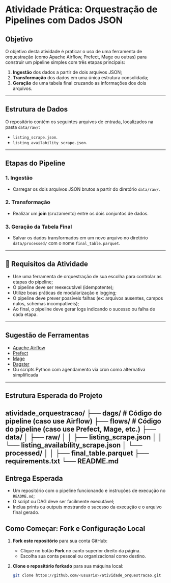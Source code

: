 # Atividade Prática: Orquestração de Pipelines com Dados JSON

## Objetivo

O objetivo desta atividade é praticar o uso de uma ferramenta de orquestração (como Apache Airflow, Prefect, Mage ou outras) para construir um pipeline simples com três etapas principais:

1. **Ingestão** dos dados a partir de dois arquivos JSON;
2. **Transformação** dos dados em uma única estrutura consolidada;
3. **Geração** de uma tabela final cruzando as informações dos dois arquivos.

---

## Estrutura de Dados

O repositório contém os seguintes arquivos de entrada, localizados na pasta `data/raw/`:

- `listing_scrape.json`.
- `listing_availability_scrape.json`.

---

## Etapas do Pipeline

### 1. Ingestão
- Carregar os dois arquivos JSON brutos a partir do diretório `data/raw/`.

### 2. Transformação
- Realizar um **join** (cruzamento) entre os dois conjuntos de dados.


### 3. Geração da Tabela Final
- Salvar os dados transformados em um novo arquivo no diretório `data/processed/` com o nome `final_table.parquet`.

---

## 🧪 Requisitos da Atividade

- Use uma ferramenta de orquestração de sua escolha para controlar as etapas do pipeline;
- O pipeline deve ser reexecutável (idempotente);
- Utilize boas práticas de modularização e logging;
- O pipeline deve prever possíveis falhas (ex: arquivos ausentes, campos nulos, schemas incompatíveis);
- Ao final, o pipeline deve gerar logs indicando o sucesso ou falha de cada etapa.

---

## Sugestão de Ferramentas

- [Apache Airflow](https://airflow.apache.org/)
- [Prefect](https://www.prefect.io/)
- [Mage](https://www.mage.ai/)
- [Dagster](https://dagster.io/)
- Ou scripts Python com agendamento via cron como alternativa simplificada

---

## Estrutura Esperada do Projeto

atividade_orquestracao/
├── dags/ # Código do pipeline (caso use Airflow)
├── flows/ # Código do pipeline (caso use Prefect, Mage, etc.)
├── data/
│ ├── raw/
│ │ ├── listing_scrape.json
│ │ └── listing_availability_scrape.json
│ └── processed/
│ │ ├── final_table.parquet
├── requirements.txt
└── README.md
---

## Entrega Esperada

- Um repositório com o pipeline funcionando e instruções de execução no `README.md`;
- O script ou DAG deve ser facilmente executável;
- Inclua prints ou outputs mostrando o sucesso da execução e o arquivo final gerado.


## Como Começar: Fork e Configuração Local

1. **Fork este repositório** para sua conta GitHub:
   - Clique no botão **Fork** no canto superior direito da página.
   - Escolha sua conta pessoal ou organizacional como destino.

2. **Clone o repositório forkado** para sua máquina local:

   ```bash
   git clone https://github.com/<usuario>/atividade_orquestracao.git
   ```

